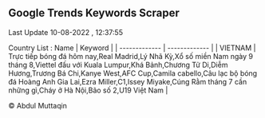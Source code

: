 

## Google Trends Keywords Scraper 
 
Last Update 10-08-2022 , 12:37:55

Country List :
 Name  | Keyword |
| ------------- | ------------- |
| VIETNAM | Trực tiếp bóng đá hôm nay,Real Madrid,Lý Nhã Kỳ,Xổ số miền Nam ngày 9 tháng 8,Viettel đấu với Kuala Lumpur,Khá Bảnh,Chương Tử Di,Diễm Hương,Trương Bá Chi,Kanye West,AFC Cup,Camila cabello,Câu lạc bộ bóng đá Hoàng Anh Gia Lai,Ezra Miller,C1,Issey Miyake,Cúng Rằm tháng 7 cần những gì,Cháy ở Hà Nội,Bão số 2,U19 Việt Nam |



© Abdul Muttaqin 
